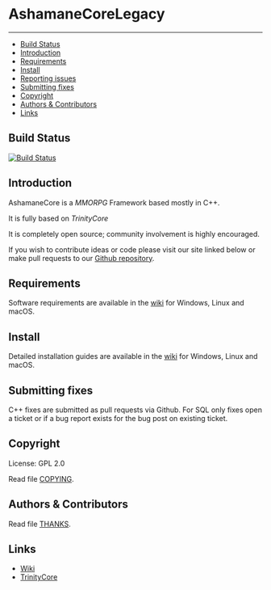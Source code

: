 # AshamaneCoreLegacy

--------------


* [Build Status](#build-status)
* [Introduction](#introduction)
* [Requirements](#requirements)
* [Install](#install)
* [Reporting issues](#reporting-issues)
* [Submitting fixes](#submitting-fixes)
* [Copyright](#copyright)
* [Authors &amp; Contributors](#authors--contributors)
* [Links](#links)



## Build Status

[![Build Status](https://travis-ci.com/ReyDonovan/AshamaneCore.svg?branch=master)](https://travis-ci.com/ReyDonovan/AshamaneCore)

## Introduction

AshamaneCore is a *MMORPG* Framework based mostly in C++.

It is fully based on *TrinityCore*

It is completely open source; community involvement is highly encouraged.

If you wish to contribute ideas or code please visit our site linked below or
make pull requests to our [Github repository](https://github.com/ReyDonovan/AshamaneCoreLegacy/pulls).

## Requirements

Software requirements are available in the [wiki](https://www.trinitycore.info/display/tc/Requirements) for
Windows, Linux and macOS.

## Install

Detailed installation guides are available in the [wiki](https://www.trinitycore.info/display/tc/Installation+Guide) for
Windows, Linux and macOS.

## Submitting fixes

C++ fixes are submitted as pull requests via Github.
For SQL only fixes open a ticket or if a bug report exists for the bug post on existing ticket.

## Copyright

License: GPL 2.0

Read file [COPYING](COPYING).

## Authors &amp; Contributors

Read file [THANKS](THANKS).

## Links

* [Wiki](https://www.trinitycore.info)
* [TrinityCore](https://www.trinitycore.org/)

